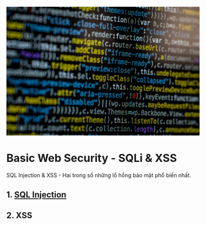 ![Basic Web Security](./img/markus-spiske-4T5MTKMrjZg-unsplash.jpg)

# **Basic Web Security - SQLi & XSS**

SQL Injection & XSS - Hai trong số những lổ hổng bảo mật phổ biến nhất.

## **1. [SQL Injection](./SQL%20Injection/1.%20SQLi%20Overview.md)**

## 2. XSS
